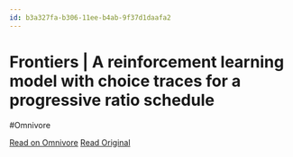 ```yaml
---
id: b3a327fa-b306-11ee-b4ab-9f37d1daafa2
---
```


# Frontiers | A reinforcement learning model with choice traces for a progressive ratio schedule
#Omnivore

[Read on Omnivore](https://omnivore.app/me/frontiers-a-reinforcement-learning-model-with-choice-traces-for--18d09212d5c)
[Read Original](https://www.frontiersin.org/articles/10.3389/fnbeh.2023.1302842)

